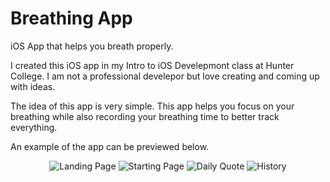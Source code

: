 # Breathing App
iOS App that helps you breath properly.

I created this iOS app in my Intro to iOS Develepmont class at Hunter College.
I am not a professional develepor but love creating and coming up with ideas.

The idea of this app is very simple. 
This app helps you focus on your breathing while also recording your breathing time to better track everything.

An example of the app can be previewed below.

<p align="center">
  <img src="https://user-images.githubusercontent.com/31402721/147319569-3eb89c58-9a1f-467b-bb29-5eedf397f7b1.png" alt="Landing Page">
  <img src="https://user-images.githubusercontent.com/31402721/147319582-d1021f56-ce31-4c36-a55f-870bdce99c06.png" alt="Starting Page">
  <img src="https://user-images.githubusercontent.com/31402721/147319963-52691833-3851-4c1e-8754-9f5807f771ae.png" alt="Daily Quote">
  <img src="https://user-images.githubusercontent.com/31402721/147319968-f741479c-0ec9-4e27-b4ce-0cbc4723c279.png" alt="History">
<p>
